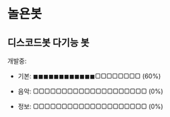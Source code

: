 # 놀욘봇

디스코드봇 다기능 봇
--
개발중:
* 기본: ◼◼◼◼◼◼◼◼◼◼◼◼▢▢▢▢▢▢▢▢ (60%)

* 음악: ▢▢▢▢▢▢▢▢▢▢▢▢▢▢▢▢▢▢▢▢ (0%)

* 정보: ▢▢▢▢▢▢▢▢▢▢▢▢▢▢▢▢▢▢▢▢ (0%)
